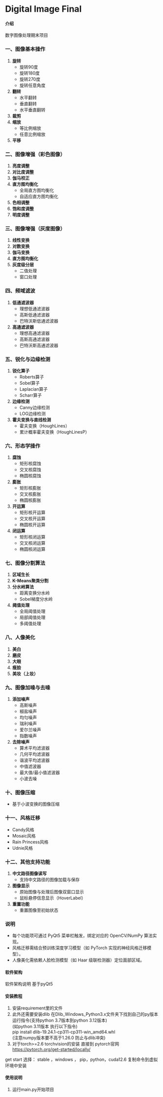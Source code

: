 # Digital Image Final

#### 介绍
数字图像处理期末项目
### **一、图像基本操作**
1. **旋转**  
   - 旋转90度  
   - 旋转180度  
   - 旋转270度  
   - 旋转任意角度  
2. **翻转**  
   - 水平翻转  
   - 垂直翻转  
   - 水平垂直翻转  
3. **裁剪**  
4. **缩放**  
   - 等比例缩放  
   - 任意比例缩放  
5. **平移**  


### **二、图像增强（彩色图像）**
1. **亮度调整**  
2. **对比度调整**  
3. **伽马校正**  
4. **直方图均衡化**  
   - 全局直方图均衡化  
   - 自适应直方图均衡化  
5. **色相调整**  
6. **饱和度调整**  
7. **明度调整**  


### **三、图像增强（灰度图像）**
1. **线性变换**  
2. **对数变换**  
3. **伽马变换**  
4. **直方图均衡化**  
5. **灰度级分层**  
   - 二值处理  
   - 窗口处理  


### **四、频域滤波**
1. **低通滤波器**  
   - 理想低通滤波器  
   - 高斯低通滤波器  
   - 巴特沃斯低通滤波器  
2. **高通滤波器**  
   - 理想高通滤波器  
   - 高斯高通滤波器  
   - 巴特沃斯高通滤波器  


### **五、锐化与边缘检测**
1. **锐化算子**  
   - Roberts算子  
   - Sobel算子  
   - Laplacian算子  
   - Scharr算子  
2. **边缘检测**  
   - Canny边缘检测  
   - LOG边缘检测  
3. **霍夫变换与直线检测**  
   - 霍夫变换（HoughLines）  
   - 累计概率霍夫变换（HoughLinesP）  


### **六、形态学操作**
1. **腐蚀**  
   - 矩形核腐蚀  
   - 交叉核腐蚀  
   - 椭圆核腐蚀  
2. **膨胀**  
   - 矩形核膨胀  
   - 交叉核膨胀  
   - 椭圆核膨胀  
3. **开运算**  
   - 矩形核开运算  
   - 交叉核开运算  
   - 椭圆核开运算  
4. **闭运算**  
   - 矩形核闭运算  
   - 交叉核闭运算  
   - 椭圆核闭运算  


### **七、图像分割算法**
1. **区域生长**  
2. **K-Means聚类分割**  
3. **分水岭算法**  
   - 距离变换分水岭  
   - Sobel梯度分水岭  
4. **阈值处理**  
   - 全局阈值处理  
   - 局部阈值处理  
   - 多阈值处理  


### **八、人像美化**
1. **美白**  
2. **磨皮**  
3. **大眼**  
4. **瘦脸**  
5. **美妆（上妆）**  


### **九、图像加噪与去噪**
1. **添加噪声**  
   - 高斯噪声  
   - 椒盐噪声  
   - 均匀噪声  
   - 瑞利噪声  
   - 爱尔兰噪声  
   - 指数噪声  
2. **去除噪声**  
   - 算术平均滤波器  
   - 几何平均滤波器  
   - 谐波平均滤波器  
   - 中值滤波器  
   - 最大值/最小值滤波器  
   - 小波去噪  


### **十、图像压缩**
- 基于小波变换的图像压缩  


### **十一、风格迁移**
- Candy风格  
- Mosaic风格  
- Rain Princess风格  
- Udnie风格  


### **十二、其他支持功能**
1. **中文路径图像读写**  
   - 支持中文路径的图像加载与保存  
2. **图像显示**  
   - 原始图像与处理后图像双窗口显示  
   - 鼠标悬停信息显示（HoverLabel）  
3. **重置功能**  
   - 重置图像至初始状态  


### **说明**  
- 每个功能项可通过 PyQt5 菜单栏触发，绑定对应的 OpenCV/NumPy 算法实现。  
- 风格迁移需结合预训练深度学习模型（如 PyTorch 实现的神经风格迁移模型）。  
- 人像美化需依赖人脸检测模型（如 Haar 级联检测器）定位面部区域。  


#### 软件架构
软件架构说明
基于pyQt5

#### 安装教程

1. 安装requirement里的文件  
2. 此外还需要安装dlib  在Dlib_Windows_Python3.x文件夹下找到自己的py版本运行指令(支持python 3.7版本到python 3.12版本)  
(如python 3.11版本 执行以下指令)  
pip install dlib-19.24.1-cp311-cp311-win_amd64.whl  
(注意numpy版本要不高于1.26.0 防止与dlib冲突)
3. 对于torch>=2.6  torchvision的安装
直接到 pytorch官网
https://pytorch.org/get-started/locally/

get start
选择：
stable ，windows ， pip，python，cuda12.6
复制命令到虚拟环境中安装


#### 使用说明

1. 运行main.py开始项目